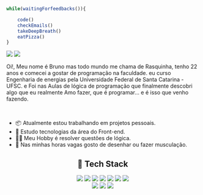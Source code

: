 ```javascript
while(waitingForfeedbacks()){

    code()
    checkEmails()
    takeDeepBreath()
    eatPizza()
}

```

[![](https://img.shields.io/badge/-Rasq__-%23181717?style=flat-square&logo=github)](https://github.com/Bruno-rasq)
![](https://img.shields.io/badge/-001.07.22_-%23181717?style=flat-square&logo=instagram)



<div>
  <p>Oi!, Meu nome é Bruno mas todo mundo me chama de Rasquinha, tenho 22 anos e comecei a gostar de programação na faculdade.
  eu curso Engenharia de energias pela Universidade Federal de Santa Catarina - UFSC. e
   Foi nas Aulas de lógica de programação que finalmente descobri algo que eu realmente Amo fazer, que é programar... e é isso que venho fazendo.</p>
  <br>
  <div>
    <ul>
      <li> 📦 Atualmente estou trabalhando em projetos pessoais.</li>
      <li> 📙 Estudo tecnologias da área do Front-end.</li>
      <li> 🕵️‍♂️ Meu Hobby é resolver questões de lógica.</li>
      <li> 💪 Nas minhas horas vagas gosto de desenhar ou fazer musculação.</li>
    </ul>
  </div>
</div>

<div align='center'>
   <h2> &#129304; Tech Stack</h2>
    <div>
        <img src='https://img.shields.io/badge/TypeScript-%23181717?style=flat-square&logo=typescript'></img>
       <img src='https://img.shields.io/badge/JavaScript-%23181717?style=flat-square&logo=javascript'></img>
       <img src='https://img.shields.io/badge/Node.js-%23181717?style=flat-square&logo=node.js'></img>
       <img src='https://img.shields.io/badge/PHP-%23181717?style=flat-square&logo=php'></img>
       <img src='https://img.shields.io/badge/HTML5-%23181717?style=flat-square&logo=html5'></img>
       <img src='https://img.shields.io/badge/CSS3-%23181717?style=flat-square&logo=css3'></img>
       <img src='https://img.shields.io/badge/Sass-%23181717?style=flat-square&logo=sass'></img><br>
       <img src='https://img.shields.io/badge/Bootstrap-%23181717?style=flat-square&logo=bootstrap'></img>
       <img src='https://img.shields.io/badge/Tailwind_CSS-%23181717?style=flat-square&logo=tailwind-css'></img>
       <img src='https://img.shields.io/badge/MySQL-%23181717?style=flat-square&logo=mysql'></img>
  </div>
</div>



